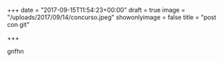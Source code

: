 +++
date = "2017-09-15T11:54:23+00:00"
draft = true
image = "/uploads/2017/09/14/concurso.jpeg"
showonlyimage = false
title = "post con git"

+++


gnfhn